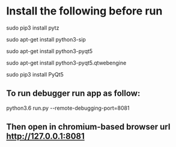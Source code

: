 # Install the following before run
sudo pip3 install pytz

sudo apt-get install python3-sip

sudo apt-get install python3-pyqt5

sudo apt-get install python3-pyqt5.qtwebengine

sudo pip3 install PyQt5 

## To run debugger run app as follow:
python3.6 run.py --remote-debugging-port=8081
## Then open in chromium-based browser url http://127.0.0.1:8081